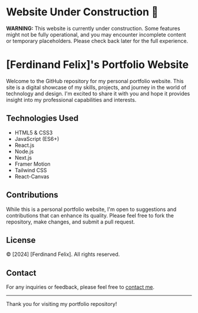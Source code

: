 # Website Under Construction 🚧

**WARNING:** This website is currently under construction. Some features might not be fully operational, and you may encounter incomplete content or temporary placeholders. Please check back later for the full experience.

# [Ferdinand Felix]'s Portfolio Website

Welcome to the GitHub repository for my personal portfolio website. This site is a digital showcase of my skills, projects, and journey in the world of technology and design. I'm excited to share it with you and hope it provides insight into my professional capabilities and interests.

## Technologies Used

- HTML5 & CSS3
- JavaScript (ES6+)
- React.js
- Node.js
- Next.js
- Framer Motion
- Tailwind CSS
- React-Canvas
## Contributions

While this is a personal portfolio website, I'm open to suggestions and contributions that can enhance its quality. Please feel free to fork the repository, make changes, and submit a pull request.

## License

© [2024] [Ferdinand Felix]. All rights reserved.

## Contact

For any inquiries or feedback, please feel free to [contact me](mailto:ffelixhermawan@gmail.com).

---

Thank you for visiting my portfolio repository!

